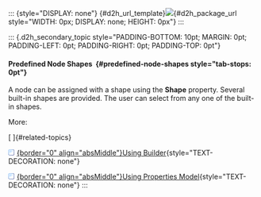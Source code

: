::: {style="DISPLAY: none"}
[](ms-xhelp:///?Id=d2h_url_template){#d2h_url_template}![](!package_url!){#d2h_package_url style="WIDTH: 0px; DISPLAY: none; HEIGHT: 0px"}
:::

::: {.d2h_secondary_topic style="PADDING-BOTTOM: 10pt; MARGIN: 0pt; PADDING-LEFT: 0pt; PADDING-RIGHT: 0pt; PADDING-TOP: 0pt"}
#### Predefined Node Shapes  {#predefined-node-shapes style="tab-stops: 0pt"}

A node can be assigned with a shape using the **Shape** property. Several built-in shapes are provided. The user can select from any one of the built-in shapes.

More:

[ ]{#related-topics}

[![](button.gif){border="0" align="absMiddle"}Using Builder](ms-xhelp:///?Id=1f5a78b5-9096-4bbf-97ef-68b56d78aa90){style="TEXT-DECORATION: none"}

[![](button.gif){border="0" align="absMiddle"}Using Properties Model](ms-xhelp:///?Id=af122427-16cc-4afe-8325-11a27ae41a6d){style="TEXT-DECORATION: none"}
:::
